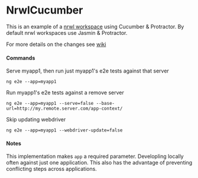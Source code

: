 # NrwlCucumber

This is an example of a [nrwl workspace](https://nrwl.io/nx) using Cucumber & Protractor. By default nrwl workspaces use Jasmin & Protractor.

For more details on the changes see [wiki](https://github.com/mrwarrens/nrwl-cucumber/wiki)

#### Commands 

Serve myapp1, then run just myapp1's e2e tests against that server

`ng e2e --app=myapp1`

Run myapp1's e2e tests against a remove server

`ng e2e --app=myapp1 --serve=false --base-url=http://my.remote.server.com/app-context/`

Skip updating webdriver

`ng e2e --app=myapp1 --webdriver-update=false`

#### Notes
This implementation makes `app` a required parameter. Developling locally often against just one application.  This also has the advantage of preventing conflicting steps across applications.

